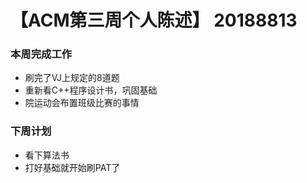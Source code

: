 # 【ACM第三周个人陈述】  20188813
### 本周完成工作
* 刷完了VJ上规定的8道题
* 重新看C++程序设计书，巩固基础
* 院运动会布置班级比赛的事情
### 下周计划
* 看下算法书
* 打好基础就开始刷PAT了
